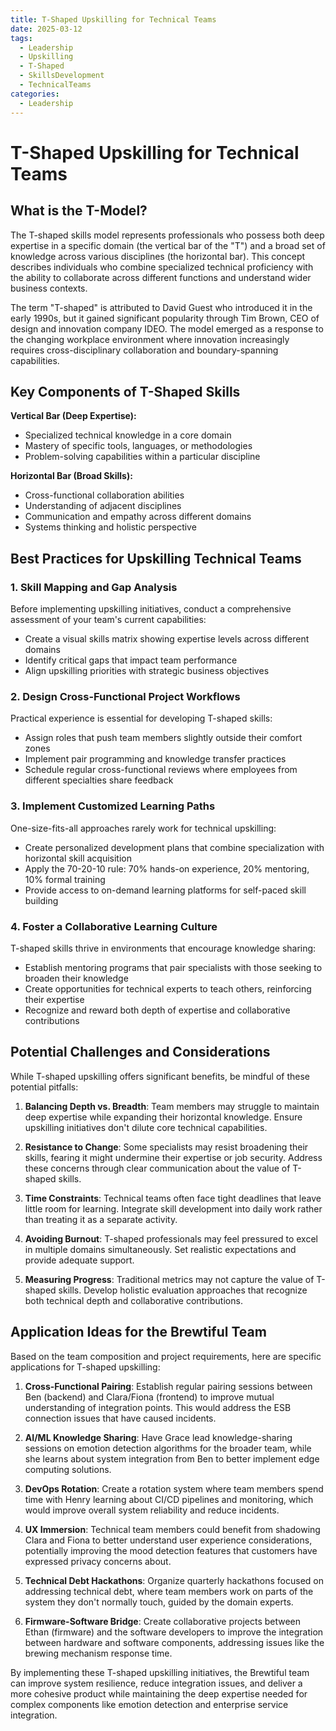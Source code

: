 ```yaml
---
title: T-Shaped Upskilling for Technical Teams
date: 2025-03-12
tags:
  - Leadership
  - Upskilling
  - T-Shaped
  - SkillsDevelopment
  - TechnicalTeams
categories:
  - Leadership
---
```


# T-Shaped Upskilling for Technical Teams

## What is the T-Model?

The T-shaped skills model represents professionals who possess both deep expertise in a specific domain (the vertical bar of the "T") and a broad set of knowledge across various disciplines (the horizontal bar). This concept describes individuals who combine specialized technical proficiency with the ability to collaborate across different functions and understand wider business contexts.

The term "T-shaped" is attributed to David Guest who introduced it in the early 1990s, but it gained significant popularity through Tim Brown, CEO of design and innovation company IDEO. The model emerged as a response to the changing workplace environment where innovation increasingly requires cross-disciplinary collaboration and boundary-spanning capabilities.

## Key Components of T-Shaped Skills

**Vertical Bar (Deep Expertise):**
- Specialized technical knowledge in a core domain
- Mastery of specific tools, languages, or methodologies
- Problem-solving capabilities within a particular discipline

**Horizontal Bar (Broad Skills):**
- Cross-functional collaboration abilities
- Understanding of adjacent disciplines
- Communication and empathy across different domains
- Systems thinking and holistic perspective

## Best Practices for Upskilling Technical Teams

### 1. Skill Mapping and Gap Analysis

Before implementing upskilling initiatives, conduct a comprehensive assessment of your team's current capabilities:
- Create a visual skills matrix showing expertise levels across different domains
- Identify critical gaps that impact team performance
- Align upskilling priorities with strategic business objectives

### 2. Design Cross-Functional Project Workflows

Practical experience is essential for developing T-shaped skills:
- Assign roles that push team members slightly outside their comfort zones
- Implement pair programming and knowledge transfer practices
- Schedule regular cross-functional reviews where employees from different specialties share feedback

### 3. Implement Customized Learning Paths

One-size-fits-all approaches rarely work for technical upskilling:
- Create personalized development plans that combine specialization with horizontal skill acquisition
- Apply the 70-20-10 rule: 70% hands-on experience, 20% mentoring, 10% formal training
- Provide access to on-demand learning platforms for self-paced skill building

### 4. Foster a Collaborative Learning Culture

T-shaped skills thrive in environments that encourage knowledge sharing:
- Establish mentoring programs that pair specialists with those seeking to broaden their knowledge
- Create opportunities for technical experts to teach others, reinforcing their expertise
- Recognize and reward both depth of expertise and collaborative contributions

## Potential Challenges and Considerations

While T-shaped upskilling offers significant benefits, be mindful of these potential pitfalls:

1. **Balancing Depth vs. Breadth**: Team members may struggle to maintain deep expertise while expanding their horizontal knowledge. Ensure upskilling initiatives don't dilute core technical capabilities.

2. **Resistance to Change**: Some specialists may resist broadening their skills, fearing it might undermine their expertise or job security. Address these concerns through clear communication about the value of T-shaped skills.

3. **Time Constraints**: Technical teams often face tight deadlines that leave little room for learning. Integrate skill development into daily work rather than treating it as a separate activity.

4. **Avoiding Burnout**: T-shaped professionals may feel pressured to excel in multiple domains simultaneously. Set realistic expectations and provide adequate support.

5. **Measuring Progress**: Traditional metrics may not capture the value of T-shaped skills. Develop holistic evaluation approaches that recognize both technical depth and collaborative contributions.

## Application Ideas for the Brewtiful Team

Based on the team composition and project requirements, here are specific applications for T-shaped upskilling:

1. **Cross-Functional Pairing**: Establish regular pairing sessions between Ben (backend) and Clara/Fiona (frontend) to improve mutual understanding of integration points. This would address the ESB connection issues that have caused incidents.

2. **AI/ML Knowledge Sharing**: Have Grace lead knowledge-sharing sessions on emotion detection algorithms for the broader team, while she learns about system integration from Ben to better implement edge computing solutions.

3. **DevOps Rotation**: Create a rotation system where team members spend time with Henry learning about CI/CD pipelines and monitoring, which would improve overall system reliability and reduce incidents.

4. **UX Immersion**: Technical team members could benefit from shadowing Clara and Fiona to better understand user experience considerations, potentially improving the mood detection features that customers have expressed privacy concerns about.

5. **Technical Debt Hackathons**: Organize quarterly hackathons focused on addressing technical debt, where team members work on parts of the system they don't normally touch, guided by the domain experts.

6. **Firmware-Software Bridge**: Create collaborative projects between Ethan (firmware) and the software developers to improve the integration between hardware and software components, addressing issues like the brewing mechanism response time.

By implementing these T-shaped upskilling initiatives, the Brewtiful team can improve system resilience, reduce integration issues, and deliver a more cohesive product while maintaining the deep expertise needed for complex components like emotion detection and enterprise service integration.


